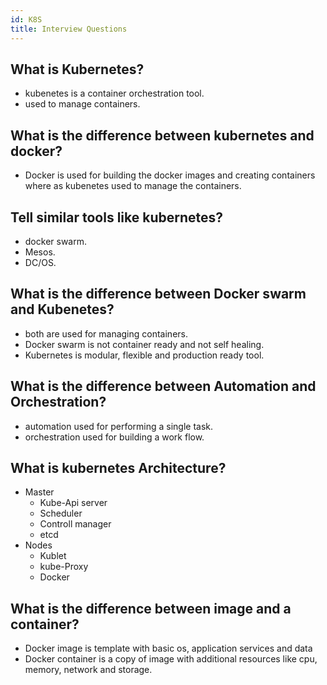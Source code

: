 ```yaml
---
id: K8S
title: Interview Questions
---
```


## What is Kubernetes?
* kubenetes is a container orchestration tool. 
* used to manage containers.

## What is the difference between kubernetes and docker?
* Docker is used for building the docker images and creating containers where as kubenetes used to manage the containers.

## Tell similar tools like kubernetes?
* docker swarm.
* Mesos.
* DC/OS.

## What is the difference between Docker swarm and Kubenetes?
* both are used for managing containers.
* Docker swarm is not container ready and not self healing.
* Kubernetes is modular, flexible and production ready tool.

## What is the difference between Automation and Orchestration?
* automation used for performing a single task.
* orchestration used for building a work flow.

## What is kubernetes Architecture?
* Master
    * Kube-Api server
    * Scheduler
    * Controll manager
    * etcd
* Nodes
    * Kublet
    * kube-Proxy
    * Docker 

## What is the difference between image and a container?
* Docker image is template with basic os, application services and data     
* Docker container is a copy of image with additional resources like cpu, memory, network and storage.    
